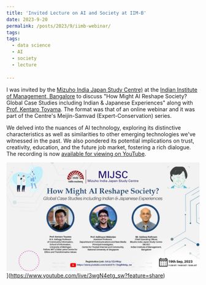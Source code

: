 ```yaml
---
title: 'Invited Lecture on AI and Society at IIM-B'
date: 2023-9-20
permalink: /posts/2023/9/iimb-webinar/
tags:
tags:
  - data science
  - AI
  - society
  - lecture
  
---
```


I was invited by the [Mizuho India Japan Study Centre)](https://www.iimb.ac.in/centres-of-excellence/mijsc) at the [Indian Institute of Management, Bangalore](https://www.iimb.ac.in/) to discuss "How Might AI Reshape Society? Global Case Studies including Indian & Japanese Experiences" along with [Prof. Kentaro Toyama](https://www.si.umich.edu/people/kentaro-toyama). The format was that of an online webinar and it was part of the Centre's Meijin-Samvad (Expert-Conservation) series.

We delved into the nuances of AI technology, exploring its distinctive characteristics as well as similarities to other emerging technologies we've witnessed in the past. We also pondered its potential implications on trust, creativity, education, and the future job market, fostering a rich dialogue. The recording is now [available for viewing on YouTube](https://www.youtube.com/live/3wgN4etg_sw?feature=share).

![Meijin Samvad Poster](/assets/images/iimb-webinar.jpeg)](https://www.youtube.com/live/3wgN4etg_sw?feature=share)



